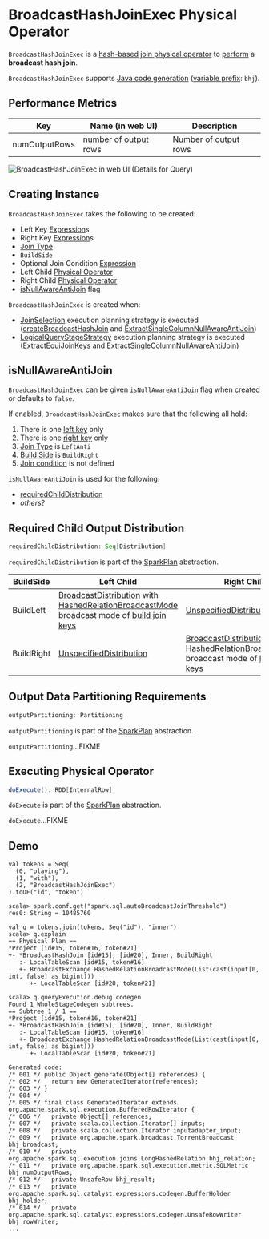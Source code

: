 # BroadcastHashJoinExec Physical Operator

`BroadcastHashJoinExec` is a [hash-based join physical operator](HashJoin.md) to [perform](#doExecute) a **broadcast hash join**.

`BroadcastHashJoinExec` supports [Java code generation](CodegenSupport.md) ([variable prefix](CodegenSupport.md#variablePrefix): `bhj`).

## <span id="metrics"> Performance Metrics

Key             | Name (in web UI)        | Description
----------------|-------------------------|---------
numOutputRows   | number of output rows   | Number of output rows

![BroadcastHashJoinExec in web UI (Details for Query)](../images/spark-sql-BroadcastHashJoinExec-webui-query-details.png)

## Creating Instance

`BroadcastHashJoinExec` takes the following to be created:

* <span id="leftKeys"> Left Key [Expression](../expressions/Expression.md)s
* <span id="rightKeys"> Right Key [Expression](../expressions/Expression.md)s
* <span id="joinType"> [Join Type](../spark-sql-joins.md#join-types)
* <span id="buildSide"> `BuildSide`
* <span id="condition"> Optional Join Condition [Expression](../expressions/Expression.md)
* <span id="left"> Left Child [Physical Operator](SparkPlan.md)
* <span id="right"> Right Child [Physical Operator](SparkPlan.md)
* [isNullAwareAntiJoin](#isNullAwareAntiJoin) flag

`BroadcastHashJoinExec` is created when:

* [JoinSelection](../execution-planning-strategies/JoinSelection.md) execution planning strategy is executed ([createBroadcastHashJoin](../execution-planning-strategies/JoinSelection.md#createBroadcastHashJoin) and [ExtractSingleColumnNullAwareAntiJoin](../execution-planning-strategies/JoinSelection.md#ExtractSingleColumnNullAwareAntiJoin))
* [LogicalQueryStageStrategy](../execution-planning-strategies/LogicalQueryStageStrategy.md) execution planning strategy is executed ([ExtractEquiJoinKeys](../execution-planning-strategies/LogicalQueryStageStrategy.md#ExtractEquiJoinKeys) and [ExtractSingleColumnNullAwareAntiJoin](../execution-planning-strategies/LogicalQueryStageStrategy.md#ExtractSingleColumnNullAwareAntiJoin))

## <span id="isNullAwareAntiJoin"> isNullAwareAntiJoin

`BroadcastHashJoinExec` can be given `isNullAwareAntiJoin` flag when [created](#creating-instance) or defaults to `false`.

If enabled, `BroadcastHashJoinExec` makes sure that the following all hold:

1. There is one [left key](#leftKeys) only
1. There is one [right key](#rightKeys) only
1. [Join Type](#joinType) is `LeftAnti`
1. [Build Side](#buildSide) is `BuildRight`
1. [Join condition](#condition) is not defined

`isNullAwareAntiJoin` is used for the following:

* [requiredChildDistribution](#requiredChildDistribution)
* _others_?

## <span id="requiredChildDistribution"> Required Child Output Distribution

```scala
requiredChildDistribution: Seq[Distribution]
```

`requiredChildDistribution` is part of the [SparkPlan](SparkPlan.md#requiredChildDistribution) abstraction.

BuildSide | Left Child | Right Child
----------|------------|------------
 BuildLeft | [BroadcastDistribution](BroadcastDistribution.md) with [HashedRelationBroadcastMode](HashedRelationBroadcastMode.md) broadcast mode of [build join keys](HashJoin.md#buildKeys) | [UnspecifiedDistribution](UnspecifiedDistribution.md)
 BuildRight | [UnspecifiedDistribution](UnspecifiedDistribution.md) | [BroadcastDistribution](BroadcastDistribution.md) with [HashedRelationBroadcastMode](HashedRelationBroadcastMode.md) broadcast mode of [build join keys](HashJoin.md#buildKeys)

## <span id="outputPartitioning"> Output Data Partitioning Requirements

```scala
outputPartitioning: Partitioning
```

`outputPartitioning` is part of the [SparkPlan](SparkPlan.md#outputPartitioning) abstraction.

`outputPartitioning`...FIXME

## <span id="doExecute"> Executing Physical Operator

```scala
doExecute(): RDD[InternalRow]
```

`doExecute` is part of the [SparkPlan](SparkPlan.md#doExecute) abstraction.

`doExecute`...FIXME

## Demo

```text
val tokens = Seq(
  (0, "playing"),
  (1, "with"),
  (2, "BroadcastHashJoinExec")
).toDF("id", "token")

scala> spark.conf.get("spark.sql.autoBroadcastJoinThreshold")
res0: String = 10485760

val q = tokens.join(tokens, Seq("id"), "inner")
scala> q.explain
== Physical Plan ==
*Project [id#15, token#16, token#21]
+- *BroadcastHashJoin [id#15], [id#20], Inner, BuildRight
   :- LocalTableScan [id#15, token#16]
   +- BroadcastExchange HashedRelationBroadcastMode(List(cast(input[0, int, false] as bigint)))
      +- LocalTableScan [id#20, token#21]
```

```text
scala> q.queryExecution.debug.codegen
Found 1 WholeStageCodegen subtrees.
== Subtree 1 / 1 ==
*Project [id#15, token#16, token#21]
+- *BroadcastHashJoin [id#15], [id#20], Inner, BuildRight
   :- LocalTableScan [id#15, token#16]
   +- BroadcastExchange HashedRelationBroadcastMode(List(cast(input[0, int, false] as bigint)))
      +- LocalTableScan [id#20, token#21]

Generated code:
/* 001 */ public Object generate(Object[] references) {
/* 002 */   return new GeneratedIterator(references);
/* 003 */ }
/* 004 */
/* 005 */ final class GeneratedIterator extends org.apache.spark.sql.execution.BufferedRowIterator {
/* 006 */   private Object[] references;
/* 007 */   private scala.collection.Iterator[] inputs;
/* 008 */   private scala.collection.Iterator inputadapter_input;
/* 009 */   private org.apache.spark.broadcast.TorrentBroadcast bhj_broadcast;
/* 010 */   private org.apache.spark.sql.execution.joins.LongHashedRelation bhj_relation;
/* 011 */   private org.apache.spark.sql.execution.metric.SQLMetric bhj_numOutputRows;
/* 012 */   private UnsafeRow bhj_result;
/* 013 */   private org.apache.spark.sql.catalyst.expressions.codegen.BufferHolder bhj_holder;
/* 014 */   private org.apache.spark.sql.catalyst.expressions.codegen.UnsafeRowWriter bhj_rowWriter;
...
```
